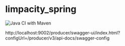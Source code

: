 # limpacity_spring
![Java CI with Maven](https://github.com/johnnyvaz1/limpacity_producer/workflows/Java%20CI%20with%20Maven/badge.svg)


http://localhost:9002/producer/swagger-ui/index.html?configUrl=/producer/v3/api-docs/swagger-config
